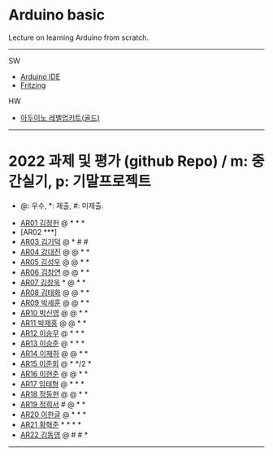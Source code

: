 # Arduino basic
Lecture on learning Arduino from scratch.


---

SW

- [Arduino IDE](https://www.arduino.cc/)
- [Fritzing](http://fritzing.org/download/)

HW

- [아두이노 레벨업키트(골드)](https://www.devicemart.co.kr/goods/view?no=12170416)

---

# 2022 과제 및 평가 (github Repo) / m: 중간실기, p: 기말프로젝트
* @: 우수, *: 제출, #: 미제출.  
- [AR01 김정헌](https://github.com/jhkedwardkim/AR01) @ * * *
- [AR02 ***]
- [AR03 김기덕](https://github.com/DDUCKI/AR03) @ * # #
- [AR04 강대진](https://github.com/ijdaejin/AR04) @ @ * *
- [AR05 김성우](https://github.com/Gukdoli/AR05) @ @ * *
- [AR06 김창연](https://github.com/ckddus/AR06) @ @ * *
- [AR07 김창욱](https://github.com/HM0007/AR07) * @ * *
- [AR08 김태화](https://github.com/TAaHwa/AR08-) @ @ * *
- [AR09 박세훈](https://github.com/uoooyas/AR09) @ @ * *
- [AR10 박신영](https://github.com/zachpaul7/AR10) @ @ * *
- [AR11 박제홍](http://github.com/qkrwpghd27/AR11) @ @ * *
- [AR12 이승무](https://github.com/LSeungMOO/AR12) @ * * *
- [AR13 이승준](https://github.com/q1w2e3r4god/AR13) @ * * *
- [AR14 이재하](https://github.com/wogk0012/AR14) @ @ * *
- [AR15 이준희](https://github.com/LJunHee/AR15) @ * */2 *
- [AR16 이현준](https://github.com/junlee00/AR16) @ @ * *
- [AR17 임태형](https://github.com/vmvvmvvmv/AR17) @ * * *
- [AR18 정동현](https://github.com/hm18donghyun/AR18) @ @ * *
- [AR19 정희서](https://github.com/HiSeoJeong/AR19) # @ * *
- [AR20 이한글](https://github.com/hangle9449/ar-20) @ * * *
- [AR21 황혁준](https://github.com/FL08/ar21) * * * *
- [AR22 김동영](https://github.com/badaral/AR22) @ # # *

---




